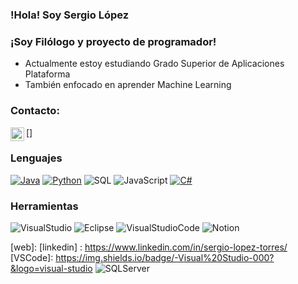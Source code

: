 ### !Hola! Soy Sergio López


### ¡Soy Filólogo y proyecto de programador!
 - Actualmente estoy estudiando Grado Superior de Aplicaciones Plataforma 
 - También enfocado en aprender Machine Learning
 
 ### Contacto:
 [<img align="left"  alt="linkedin" width="22px" src="https://cdn.jsdelivr.net/npm/simple-icons@v3/icons/linkedin.svg">]
 
 
### Lenguajes
[![Java](https://img.shields.io/badge/-Java-000?&logo=Java&logoColor=007396)](https://github.com/Jonnhyx?tab=repositories&q=&type=&language=java)
[![Python](https://img.shields.io/badge/-Python-000?&logo=python)](https://github.com/adamalston?tab=repositories&q=&type=&language=python)
![SQL](https://img.shields.io/badge/-SQL-000?&logo=MySQL&logoColor=4479A1)
![JavaScript](https://img.shields.io/badge/-JavaScript-000?&logo=JavaScript&logoColor=ddc508)
[![C#](https://img.shields.io/badge/-C%20Sharp-000?&logo=c-sharp)](https://github.com/Jonnhyx?tab=repositories&q=&type=&language=csharp)


### Herramientas
![VisualStudio](https://img.shields.io/badge/-Visual%20Studio-000?&logo=visual-studio)
![Eclipse](https://img.shields.io/badge/-Eclipse-000?&?logoColor=violet?&logo=eclipse)
![VisualStudioCode](https://img.shields.io/badge/-Visual%20Studio%20Code-000?&logo=visual-studio-code)
![Notion](https://img.shields.io/badge/-Notion-000?&logo=notion)



[web]: 
[linkedin] : https://www.linkedin.com/in/sergio-lopez-torres/
[VSCode]: https://img.shields.io/badge/-Visual%20Studio-000?&logo=visual-studio
![SQLServer](https://img.shields.io/badge/-Microsoft%20SQL%20Server-000?&logo=microsoft-sql-server)



